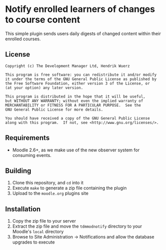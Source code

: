 Notify enrolled learners of changes to course content
=====================================================

This simple plugin sends users daily digests of changed content within their enrolled courses.

License
-------

    Copyright (c) The Development Manager Ltd, Hendrik Wuerz

    This program is free software: you can redistribute it and/or modify
    it under the terms of the GNU General Public License as published by
    the Free Software Foundation, either version 3 of the License, or
    (at your option) any later version.

    This program is distributed in the hope that it will be useful,
    but WITHOUT ANY WARRANTY; without even the implied warranty of
    MERCHANTABILITY or FITNESS FOR A PARTICULAR PURPOSE.  See the
    GNU General Public License for more details.

    You should have received a copy of the GNU General Public License
    along with this program.  If not, see <http://www.gnu.org/licenses/>.

Requirements
------------

* Moodle 2.6+, as we make use of the new observer system for consuming events.

Building
--------

1. Clone this repository, and ````cd```` into it
2. Execute ````make```` to generate a zip file containing the plugin
3. Upload to the ````moodle.org```` plugins site

Installation
-------------
1. Copy the zip file to your server
2. Extract the zip file and move the ````tdmmodnotify```` directory to your Moodle's ````local```` directory
3. Browse to Site Administration -> Notifications and allow the database upgrades to execute
